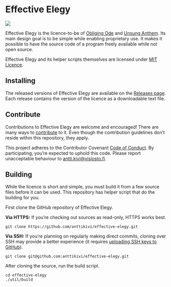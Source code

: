 # Effective Elegy

![](https://github.com/anttikivi/effective-elegy/workflows/Main%20workflow/badge.svg)

Effective Elegy is the licence-to-be of [Obliging Ode](https://github.com/anttikivi/unsung-anthem) and [Unsung Anthem](https://github.com/anttikivi/unsung-anthem). Its main design goal is to be simple while enabling proprietary use. It makes it possible to have the source code of a program freely available while not open source.

Effective Elegy and its helper scripts themselves are licensed under [MIT Licence](https://github.com/anttikivi/effective-elegy/blob/develop/LICENCE).

## Installing

The released versions of Effective Elegy are available on the [Releases page](https://github.com/anttikivi/effective-elegy/releases). Each release contains the version of the licence as a downloadable text file.

## Contribute

Contributions to Effective Elegy are welcome and encouraged! There are many ways to [contribute](https://github.com/anttikivi/unsung-anthem/blob/develop/CONTRIBUTING.md) to it. Even though the contribution guidelines don’t reside within this repository, they apply.

This project adheres to the Contributor Covenant [Code of Conduct](https://github.com/anttikivi/unsung-anthem/blob/develop/CODE_OF_CONDUCT.md). By participating, you’re expected to uphold this code. Please report unacceptable behaviour to antti.kivi@visiosto.fi.

## Building

While the licence is short and simple, you must build it from a few source files before it can be used. This repository has helper script that do the building for you.

First clone the GitHub repository of Effective Elegy.

**Via HTTPS:** If you’re checking out sources as read-only, HTTPS works best.

    git clone https://github.com/anttikivi/effective-elegy.git

**Via SSH:** If you’re planning on regularly making direct commits, cloning over SSH may provide a better experience (it requires [uploading SSH keys to GitHub](https://help.github.com/articles/adding-a-new-ssh-key-to-your-github-account/)).

    git clone git@github.com:anttikivi/effective-elegy.git

After cloning the source, run the build script.

    cd effective-elegy
    ./util/build
